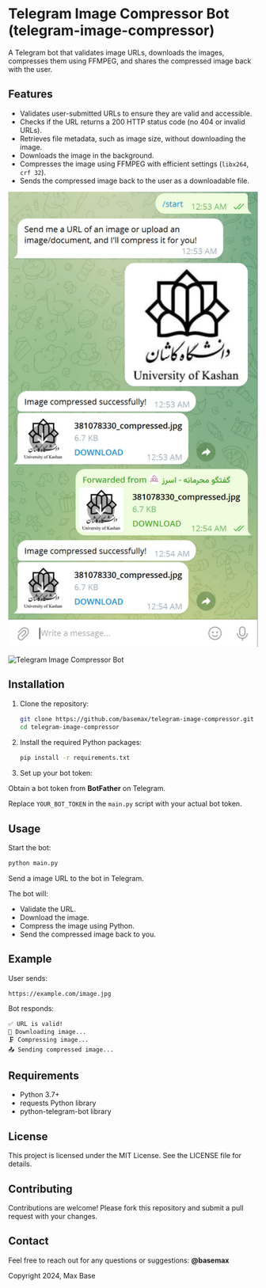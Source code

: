 # Telegram Image Compressor Bot (telegram-image-compressor)

A Telegram bot that validates image URLs, downloads the images, compresses them using FFMPEG, and shares the compressed image back with the user.  

## Features

- Validates user-submitted URLs to ensure they are valid and accessible.
- Checks if the URL returns a 200 HTTP status code (no 404 or invalid URLs).
- Retrieves file metadata, such as image size, without downloading the image.
- Downloads the image in the background.
- Compresses the image using FFMPEG with efficient settings (`libx264`, `crf 32`).
- Sends the compressed image back to the user as a downloadable file.

![Telegram Image Compressor Bot](telegram.jpg)

![Telegram Image Compressor Bot](demo.jpg)

## Installation

1. Clone the repository:

   ```bash
   git clone https://github.com/basemax/telegram-image-compressor.git
   cd telegram-image-compressor
   ```

2. Install the required Python packages:

   ```bash
   pip install -r requirements.txt
   ```

4. Set up your bot token:

Obtain a bot token from **BotFather** on Telegram.

Replace `YOUR_BOT_TOKEN` in the `main.py` script with your actual bot token.

## Usage

Start the bot:

```bash
python main.py
```

Send a image URL to the bot in Telegram.

The bot will:
- Validate the URL.
- Download the image.
- Compress the image using Python.
- Send the compressed image back to you.

## Example

User sends:

```
https://example.com/image.jpg
```


Bot responds:

```
✅ URL is valid!
🔄 Downloading image...
🗜️ Compressing image...
📤 Sending compressed image...
```

## Requirements

- Python 3.7+
- requests Python library
- python-telegram-bot library

## License

This project is licensed under the MIT License. See the LICENSE file for details.

## Contributing

Contributions are welcome! Please fork this repository and submit a pull request with your changes.

## Contact

Feel free to reach out for any questions or suggestions: **@basemax**

Copyright 2024, Max Base
